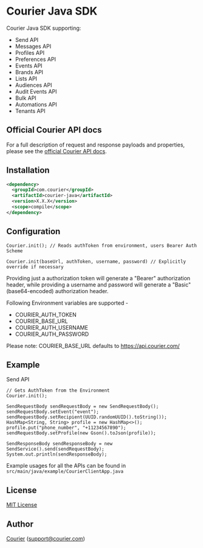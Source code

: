 # Courier Java SDK

Courier Java SDK supporting:
* Send API
* Messages API
* Profiles API
* Preferences API
* Events API
* Brands API
* Lists API
* Audiences API
* Audit Events API
* Bulk API
* Automations API
* Tenants API

## Official Courier API docs

For a full description of request and response payloads and properties, please see the [official Courier API docs](https://docs.courier.com/reference).

## Installation

```xml
<dependency>
  <groupId>com.courier</groupId>
  <artifactId>courier-java</artifactId>
  <version>X.X.X</version>
  <scope>compile</scope>
</dependency>
````

## Configuration
`Courier.init(); // Reads authToken from environment, users Bearer Auth Scheme`

`Courier.init(baseUrl, authToken, username, password) // Explicitly override if necessary` 

Providing just a authorization token will generate a "Bearer" authorization header, 
while providing a username and password will generate a "Basic" (base64-encoded) authorization header.

Following Environment variables are supported -
* COURIER_AUTH_TOKEN
* COURIER_BASE_URL
* COURIER_AUTH_USERNAME
* COURIER_AUTH_PASSWORD

Please note: COURIER_BASE_URL defaults to https://api.courier.com/

## Example

Send API
```
// Gets AuthToken from the Environment
Courier.init();

SendRequestBody sendRequestBody = new SendRequestBody();
sendRequestBody.setEvent("event");
sendRequestBody.setRecipient(UUID.randomUUID().toString());
HashMap<String, String> profile = new HashMap<>();
profile.put("phone_number", "+11234567890");
sendRequestBody.setProfile(new Gson().toJson(profile));

SendResponseBody sendResponseBody = new SendService().send(sendRequestBody);
System.out.println(sendResponseBody);
```

Example usages for all the APIs can be found in `src/main/java/example/CourierClientApp.java`

## License

[MIT License](http://www.opensource.org/licenses/mit-license.php)

## Author

[Courier](https://github.com/trycourier) ([support@courier.com](mailto:support@courier.com))
